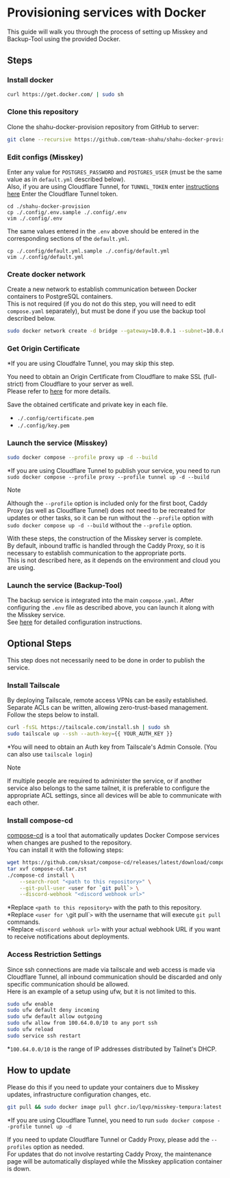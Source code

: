 # Provisioning services with Docker
This guide will walk you through the process of setting up Misskey and Backup-Tool using the provided Docker.  

  
## Steps
### Install docker
```bash
curl https://get.docker.com/ | sudo sh
```
   
### Clone this repository
Clone the shahu-docker-provision repository from GitHub to server:  
```bash
git clone --recursive https://github.com/team-shahu/shahu-docker-provision.git
```
   
### Edit configs (Misskey)
Enter any value for `POSTGRES_PASSWORD` and `POSTGRES_USER` (must be the same value as in `default.yml` described below).  
Also, if you are using Cloudflare Tunnel, for `TUNNEL_TOKEN` enter [instructions here](https://qiita.com/mai_llj/items/5485d2a90fe28b76b5aa#cloudflare-argo-tunnel%E3%81%AE%E8%A8%AD%E5%AE%9A) Enter the Cloudflare Tunnel token.  
```
cd ./shahu-docker-provision
cp ./.config/.env.sample ./.config/.env
vim ./.config/.env
```
  
The same values entered in the `.env` above should be entered in the corresponding sections of the `default.yml`.  
```
cp ./.config/default.yml.sample ./.config/default.yml
vim ./.config/default.yml
```
  
### Create docker network
Create a new network to establish communication between Docker containers to PostgreSQL containers.  
This is not required (if you do not do this step, you will need to edit `compose.yaml` separately), but must be done if you use the backup tool described below.  
```bash
sudo docker network create -d bridge --gateway=10.0.0.1 --subnet=10.0.0.0/27 misskey-postgres
```

### Get Origin Certificate
*If you are using Cloudfalre Tunnel, you may skip this step.  
  
You need to obtain an Origin Certificate from Cloudflare to make SSL (full-strict) from Cloudflare to your server as well.  
Please refer to [here](https://qiita.com/github0013@github/items/362d01b0ffb1eb4d3efb#%E5%A4%9A%E5%88%86%E4%B8%80%E7%95%AA%E7%B0%A1%E5%8D%98%E3%81%AA%E3%82%84%E3%82%8A%E6%96%B9) for more details.  
  
Save the obtained certificate and private key in each file.  
- `./.config/certificate.pem`
- `./.config/key.pem`
  
### Launch the service (Misskey)
```bash
sudo docker compose --profile proxy up -d --build
```
*If you are using Cloudflare Tunnel to publish your service, you need to run `sudo docker compose --profile proxy --profile tunnel up -d --build`  

> [!NOTE]
> Although the `--profile` option is included only for the first boot, Caddy Proxy (as well as Cloudflare Tunnel) does not need to be recreated for updates or other tasks, so it can be run without the `--profile` option with `sudo docker compose up -d --build` without the `--profile` option.

With these steps, the construction of the Misskey server is complete.  
By default, inbound traffic is handled through the Caddy Proxy, so it is necessary to establish communication to the appropriate ports.  
This is not described here, as it depends on the environment and cloud you are using.  
  
### Launch the service (Backup-Tool)
The backup service is integrated into the main `compose.yaml`. After configuring the `.env` file as described above, you can launch it along with the Misskey service.  
See [here](https://github.com/team-shahu/misskey-backup) for detailed configuration instructions.
  
  
## Optional Steps
This step does not necessarily need to be done in order to publish the service.  

### Install Tailscale
By deploying Tailscale, remote access VPNs can be easily established. Separate ACLs can be written, allowing zero-trust-based management.  
Follow the steps below to install.  
```bash
curl -fsSL https://tailscale.com/install.sh | sudo sh
sudo tailscale up --ssh --auth-key={{ YOUR_AUTH_KEY }}
```
*You will need to obtain an Auth key from Tailscale's Admin Console. (You can also use `tailscale login`)  
  
  
> [!NOTE]
> If multiple people are required to administer the service, or if another service also belongs to the same tailnet, it is preferable to configure the appropriate ACL settings, since all devices will be able to communicate with each other.  
  
### Install compose-cd
[compose-cd](https://github.com/sksat/compose-cd) is a tool that automatically updates Docker Compose services when changes are pushed to the repository.  
You can install it with the following steps:  
```bash
wget https://github.com/sksat/compose-cd/releases/latest/download/compose-cd.tar.zst
tar xvf compose-cd.tar.zst
./compose-cd install \
    --search-root "<path to this repository>" \
    --git-pull-user <user for `git pull`> \
    --discord-webhook "<discord webhook url>"
```

*Replace `<path to this repository>` with the path to this repository.  
*Replace `<user for \`git pull\``>` with the username that will execute `git pull` commands.  
*Replace `<discord webhook url>` with your actual webhook URL if you want to receive notifications about deployments.  
  
### Access Restriction Settings
Since ssh connections are made via tailscale and web access is made via Cloudflare Tunnel, all inbound communication should be discarded and only specific communication should be allowed.  
Here is an example of a setup using ufw, but it is not limited to this.  
```bash
sudo ufw enable
sudo ufw default deny incoming
sudo ufw default allow outgoing
sudo ufw allow from 100.64.0.0/10 to any port ssh
sudo ufw reload
sudo service ssh restart
```
*`100.64.0.0/10` is the range of IP addresses distributed by Tailnet's DHCP.
  
  
## How to update
Please do this if you need to update your containers due to Misskey updates, infrastructure configuration changes, etc.  
```bash
git pull && sudo docker image pull ghcr.io/lqvp/misskey-tempura:latest && sudo docker compose up -d
```
*If you are using Cloudflare Tunnel, you need to run `sudo docker compose --profile tunnel up -d`  

If you need to update Cloudflare Tunnel or Caddy Proxy, please add the `--profiles` option as needed.  
For updates that do not involve restarting Caddy Proxy, the maintenance page will be automatically displayed while the Misskey application container is down.
